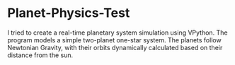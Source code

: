 # Planet-Physics-Test
I tried to create a real-time planetary system simulation using VPython. The program models a simple two-planet one-star system. The planets follow Newtonian Gravity, with their orbits dynamically calculated based on their distance from the sun.
